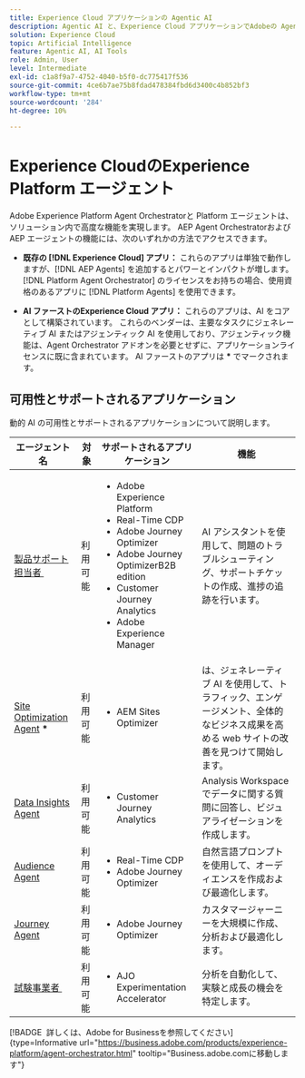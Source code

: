 ```yaml
---
title: Experience Cloud アプリケーションの Agentic AI
description: Agentic AI と、Experience Cloud アプリケーションでAdobeの Agentic フレームワークがどのように使用されるかについて説明します。
solution: Experience Cloud
topic: Artificial Intelligence
feature: Agentic AI, AI Tools
role: Admin, User
level: Intermediate
exl-id: c1a8f9a7-4752-4040-b5f0-dc775417f536
source-git-commit: 4ce6b7ae75b8fdad478384fbd6d3400c4b852bf3
workflow-type: tm+mt
source-wordcount: '284'
ht-degree: 10%

---
```


# Experience CloudのExperience Platform エージェント

Adobe Experience Platform Agent Orchestratorと Platform エージェントは、ソリューション内で高度な機能を実現します。 AEP Agent OrchestratorおよびAEP エージェントの機能には、次のいずれかの方法でアクセスできます。

* **既存の [!DNL Experience Cloud] アプリ：** これらのアプリは単独で動作しますが、[!DNL AEP Agents] を追加するとパワーとインパクトが増します。 [!DNL Platform Agent Orchestrator] のライセンスをお持ちの場合、使用資格のあるアプリに [!DNL Platform Agents] を使用できます。

* **AI ファーストのExperience Cloud アプリ：** これらのアプリは、AI をコアとして構築されています。 これらのベンダーは、主要なタスクにジェネレーティブ AI またはアジェンティック AI を使用しており、アジェンティック機能は、Agent Orchestrator アドオンを必要とせずに、アプリケーションライセンスに既に含まれています。 AI ファーストのアプリは <b>*</b> でマークされます。

## 可用性とサポートされるアプリケーション

動的 AI の可用性とサポートされるアプリケーションについて説明します。

| エージェント名 | 対象 | サポートされるアプリケーション | 機能 |
|---|----------|------------|----------|
| [&#x200B; 製品サポート担当者 &#x200B;](https://experienceleague.adobe.com/en/docs/experience-platform/ai-assistant/new-features/customer-support) | 利用可能 | <ul><li>Adobe Experience Platform</li><li>Real-Time CDP</li><li>Adobe Journey Optimizer</li><li>Adobe Journey OptimizerB2B edition</li><li>Customer Journey Analytics</li><li>Adobe Experience Manager</li></ul> | AI アシスタントを使用して、問題のトラブルシューティング、サポートチケットの作成、進捗の追跡を行います。 |
| [Site Optimization Agent](https://experienceleague.adobe.com/ja/docs/experience-manager-sites-optimizer/content/home) <b>*</b> | 利用可能 | <ul><li>AEM Sites Optimizer</li></ul> | は、ジェネレーティブ AI を使用して、トラフィック、エンゲージメント、全体的なビジネス成果を高める web サイトの改善を見つけて開始します。 |
| [Data Insights Agent](https://experienceleague.adobe.com/en/docs/analytics-platform/using/cja-overview/cja-b2c-overview/data-analysis-ai) | 利用可能 | <ul><li>Customer Journey Analytics</li></ul> | Analysis Workspaceでデータに関する質問に回答し、ビジュアライゼーションを作成します。 |
| [Audience Agent](https://experienceleague.adobe.com/en/docs/experience-cloud-ai/experience-cloud-ai/agents/audience) | 利用可能 | <ul><li>Real-Time CDP</li><li>Adobe Journey Optimizer</li></ul> | 自然言語プロンプトを使用して、オーディエンスを作成および最適化します。 |
| [Journey Agent](https://experienceleague.adobe.com/ja/docs/experience-cloud-ai/experience-cloud-ai/agents/ajo-agent-analyze) | 利用可能 | <ul><li>Adobe Journey Optimizer</li></ul> | カスタマージャーニーを大規模に作成、分析および最適化します。 |
| [&#x200B; 試験事業者 &#x200B;](https://experienceleague.adobe.com/en/docs/journey-optimizer/using/content-management/content-experiment/experiment/experiment-accelerator-security) | 利用可能 | <ul><li>AJO Experimentation Accelerator</li></ul> | 分析を自動化して、実験と成長の機会を特定します。 |

[!BADGE &#x200B; 詳しくは、Adobe for Businessを参照してください &#x200B;]{type=Informative url="https://business.adobe.com/products/experience-platform/agent-orchestrator.html" tooltip="Business.adobe.comに移動します"}








